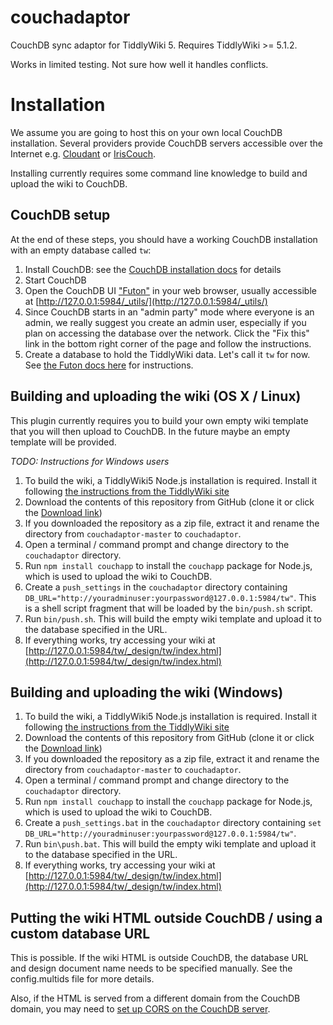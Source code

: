 couchadaptor
============

CouchDB sync adaptor for TiddlyWiki 5. Requires TiddlyWiki >= 5.1.2.

Works in limited testing. Not sure how well it handles conflicts.

# Installation

We assume you are going to host this on your own local CouchDB installation.
Several providers provide CouchDB servers accessible over the Internet e.g.
[Cloudant](https://cloudant.com/) or [IrisCouch](http://www.iriscouch.com/).

Installing currently requires some command line knowledge to build and upload the wiki to CouchDB. 

## CouchDB setup

At the end of these steps, you should have a working CouchDB installation with an empty database called `tw`:

1. Install CouchDB: see the [CouchDB installation docs](http://docs.couchdb.org/en/latest/install/index.html)  for details
2. Start CouchDB
3. Open the CouchDB UI ["Futon"](http://docs.couchdb.org/en/latest/intro/futon.html) in your web browser, 
usually accessible at [http://127.0.0.1:5984/_utils/](http://127.0.0.1:5984/_utils/)
4. Since CouchDB starts in an "admin party" mode where everyone is an admin, 
we really suggest you create an admin user, especially if you plan on accessing the database over the network.
Click the "Fix this" link in the bottom right corner of the page and follow the instructions.
5. Create a database to hold the TiddlyWiki data. Let's call it `tw` for now. See [the Futon docs here](http://docs.couchdb.org/en/latest/intro/futon.html#managing-databases-and-documents) for instructions.

## Building and uploading the wiki (OS X / Linux)

This plugin currently requires you to build your own empty wiki template that you will then upload to CouchDB. In the future maybe an empty 
template will be provided.

*TODO: Instructions for Windows users*

1. To build the wiki, a TiddlyWiki5 Node.js installation is required. Install it following 
[the instructions from the TiddlyWiki site](http://tiddlywiki.com/static/GettingStarted%2520-%2520Node.js.html)
2. Download the contents of this repository from GitHub (clone it or click the 
[Download link](https://github.com/wshallum/couchadaptor/archive/master.zip))
3. If you downloaded the repository as a zip file, extract it and rename the directory from `couchadaptor-master` to `couchadaptor`.
4. Open a terminal / command prompt and change directory to the `couchadaptor` directory.
5. Run `npm install couchapp` to install the `couchapp` package for Node.js, which is used to upload the wiki to CouchDB.
6. Create a `push_settings` in the `couchadaptor` directory containing `DB_URL="http://youradminuser:yourpassword@127.0.0.1:5984/tw"`. 
This is a shell script fragment that will be loaded by the `bin/push.sh` script.
7. Run `bin/push.sh`. This will build the empty wiki template and upload it to the database specified in the URL.
8. If everything works, try accessing your wiki at [http://127.0.0.1:5984/tw/_design/tw/index.html](http://127.0.0.1:5984/tw/_design/tw/index.html)

## Building and uploading the wiki (Windows)

1. To build the wiki, a TiddlyWiki5 Node.js installation is required. Install it following 
[the instructions from the TiddlyWiki site](http://tiddlywiki.com/static/GettingStarted%2520-%2520Node.js.html)
2. Download the contents of this repository from GitHub (clone it or click the 
[Download link](https://github.com/wshallum/couchadaptor/archive/master.zip))
3. If you downloaded the repository as a zip file, extract it and rename the directory from `couchadaptor-master` to `couchadaptor`.
4. Open a terminal / command prompt and change directory to the `couchadaptor` directory.
5. Run `npm install couchapp` to install the `couchapp` package for Node.js, which is used to upload the wiki to CouchDB.
6. Create a `push_settings.bat` in the `couchadaptor` directory containing `set DB_URL="http://youradminuser:yourpassword@127.0.0.1:5984/tw"`. 
7. Run `bin\push.bat`. This will build the empty wiki template and upload it to the database specified in the URL.
8. If everything works, try accessing your wiki at [http://127.0.0.1:5984/tw/_design/tw/index.html](http://127.0.0.1:5984/tw/_design/tw/index.html)

## Putting the wiki HTML outside CouchDB / using a custom database URL

This is possible. If the wiki HTML is outside CouchDB, the database URL and design document name needs to be specified manually. See the config.multids file for more details.

Also, if the HTML is served from a different domain from the CouchDB domain, you may need to [set up CORS on the CouchDB server](http://docs.couchdb.org/en/1.6.1/config/http.html#config-cors).
